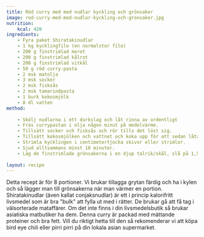 ```yaml
---
title: Röd curry med med nudlar kyckling och grönsaker
image: rod-curry-med-med-nudlar-kyckling-och-gronsaker.jpg
nutrition:
    kcal: 420
ingredients:
    - Fyra paket Shiratakinudlar
    - 1 kg kycklingfile (en normalstor file)
    - 200 g finstrimlad morot
    - 200 g finstrimlad kålrot
    - 200 g finstrimlad vitkål
    - 50 g röd curry-pasta
    - 2 msk matolja
    - 3 msk socker
    - 2 msk fisksås
    - 2 msk tamarindpasta
    - 1 burk kokosmjölk
    - 8 dl vatten
method:
    
    - Skölj nudlarna i ett durkslag och låt rinna av ordentligt
    - Fräs currypastan i olja någon minut på medelvärme.
    - Tillsätt socker och fisksås och rör tills det löst sig. 
    - Tillsätt kokosmjölken och vattnet och koka upp för att sedan låta allt sjuda
    - Strimla kycklingen i centimetertjocka skivor eller strimlor.
    - Sjud alltsammans minst 10 minuter. 
    - Läg de finstrimlade grönsakerna i en djup talrik/skål, slå på 1,5 dl varm gryta/soppa och sedan kyckling motsvarande unefär en file.    
    
layout: recipe
---
```

Detta recept är för 8 portioner. Vi brukar tillagga grytan färdig och ha i kylen och så lägger man till grönsakerna när man värmer en portion.
Shiratakinudlar (även kallat conjaksnudlar) är ett i princip kalorifritt livsmedel som är bra "bulk" att fylla ut med i rätter. De brukar gå att få tag i välsorterade mataffärer. Om det inte finns i din livsmedelsbutik så brukar asiatiska matbutiker ha dem.
Denna curry är packad med mättande proteiner och bra fett. Vill du riktigt hetta till den så rekomenderar vi att köpa bird eye chili eller pirri pirri på din lokala asian supermarket.
 